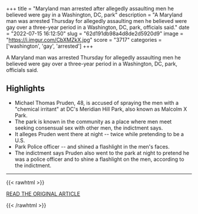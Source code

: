 +++
title = "Maryland man arrested after allegedly assaulting men he believed were gay in a Washington, DC, park"
description = "A Maryland man was arrested Thursday for allegedly assaulting men he believed were gay over a three-year period in a Washington, DC, park, officials said."
date = "2022-07-15 16:12:50"
slug = "62d191db98a4d8de2d5920d9"
image = "https://i.imgur.com/CbXMZkX.jpg"
score = "3717"
categories = ['washington', 'gay', 'arrested']
+++

A Maryland man was arrested Thursday for allegedly assaulting men he believed were gay over a three-year period in a Washington, DC, park, officials said.

## Highlights

- Michael Thomas Pruden, 48, is accused of spraying the men with a "chemical irritant" at DC's Meridian Hill Park, also known as Malcolm X Park.
- The park is known in the community as a place where men meet seeking consensual sex with other men, the indictment says.
- It alleges Pruden went there at night -- twice while pretending to be a U.S.
- Park Police officer -- and shined a flashlight in the men's faces.
- The indictment says Pruden also went to the park at night to pretend he was a police officer and to shine a flashlight on the men, according to the indictment.

---

{{< rawhtml >}}
  <p class="article-category">
    <a target="_blank" href="https://www.cnn.com/2022/07/15/us/man-indicted-on-assault-charges/index.html">READ THE ORIGINAL ARTICLE</a>
  </p>
{{< /rawhtml >}}
